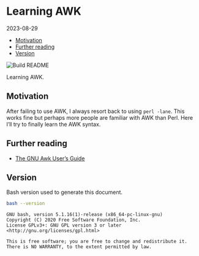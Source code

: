 # Learning AWK
2023-08-29

- [Motivation](#motivation)
- [Further reading](#further-reading)
- [Version](#version)

![Build
README](https://github.com/davetang/learning_awk/actions/workflows/create_readme.yml/badge.svg)

Learning AWK.

## Motivation

After failing to use AWK, I always resort back to using `perl -lane`.
This works fine but perhaps more people are familiar with AWK than Perl.
Here I’ll try to finally learn the AWK syntax.

## Further reading

- [The GNU Awk User’s
  Guide](https://www.gnu.org/software/gawk/manual/gawk.html)

## Version

Bash version used to generate this document.

``` bash
bash --version
```

    GNU bash, version 5.1.16(1)-release (x86_64-pc-linux-gnu)
    Copyright (C) 2020 Free Software Foundation, Inc.
    License GPLv3+: GNU GPL version 3 or later <http://gnu.org/licenses/gpl.html>

    This is free software; you are free to change and redistribute it.
    There is NO WARRANTY, to the extent permitted by law.
